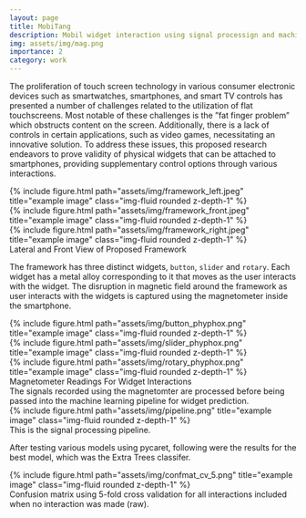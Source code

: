 ```yaml
---
layout: page
title: MobiTang
description: Mobil widget interaction using signal processign and machine learning.
img: assets/img/mag.png
importance: 2
category: work
---
```


The proliferation of touch screen technology in various consumer electronic devices such as smartwatches, smartphones, and smart TV controls has presented a number of challenges related to the utilization of flat touchscreens. Most notable of these challenges is the ”fat finger problem” which obstructs content on the screen. Additionally, there is a lack of controls in certain applications, such as video games, necessitating an innovative solution. To address these issues, this proposed research endeavors to prove validity of physical widgets that can be attached to smartphones, providing supplementary control options through various interactions.

<div class="row">
    <div class="col-sm mt-3 mt-md-0">
        {% include figure.html path="assets/img/framework_left.jpeg" title="example image" class="img-fluid rounded z-depth-1" %}
    </div>
    <div class="col-sm mt-3 mt-md-0">
        {% include figure.html path="assets/img/framework_front.jpeg" title="example image" class="img-fluid rounded z-depth-1" %}
    </div>
    <div class="col-sm mt-3 mt-md-0">
        {% include figure.html path="assets/img/framework_right.jpeg" title="example image" class="img-fluid rounded z-depth-1" %}
    </div>
</div>
<div class="caption">
    Lateral and Front View of Proposed Framework
</div>

The framework has three distinct widgets, `button`, `slider` and `rotary`. Each widget has a metal alloy corresponding to it that moves as the user interacts with the widget. The disruption in magnetic field around the framework as user interacts with the widgets is captured using the magnetometer inside the smartphone.

<div class="row">
    <div class="col-sm mt-3 mt-md-0">
        {% include figure.html path="assets/img/button_phyphox.png" title="example image" class="img-fluid rounded z-depth-1" %}
    </div>
    <div class="col-sm mt-3 mt-md-0">
        {% include figure.html path="assets/img/slider_phyphox.png" title="example image" class="img-fluid rounded z-depth-1" %}
    </div>
    <div class="col-sm mt-3 mt-md-0">
        {% include figure.html path="assets/img/rotary_phyphox.png" title="example image" class="img-fluid rounded z-depth-1" %}
    </div>
</div>
<div class="caption">
    Magnetometer Readings For Widget Interactions
</div>
The signals recorded using the magnetomter are processed before being passed into the machine learning pipeline for widget prediction.

<div class="row">
    <div class="col-sm mt-3 mt-md-0">
        {% include figure.html path="assets/img/pipeline.png" title="example image" class="img-fluid rounded z-depth-1" %}
    </div>
</div>
<div class="caption">
    This is the signal processing pipeline.
</div>

After testing various models using pycaret, following were the results for the best model, which was the Extra Trees classifer.

<div class="row">
    <div class="col-sm mt-3 mt-md-0">
        {% include figure.html path="assets/img/confmat_cv_5.png" title="example image" class="img-fluid rounded z-depth-1" %}
    </div>
</div>
<div class="caption">
    Confusion matrix using 5-fold cross validation for all interactions included when no interaction was made (raw).
</div>


